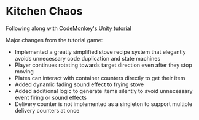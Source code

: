 # Kitchen Chaos

Following along with [CodeMonkey's Unity tutorial](https://www.youtube.com/watch?v=AmGSEH7QcDg&ab_channel=CodeMonkey)

Major changes from the tutorial game:

* Implemented a greatly simplified stove recipe system that elegantly avoids unnecessary code duplication and state machines
* Player continues rotating towards target direction even after they stop moving
* Plates can interact with container counters directly to get their item
* Added dynamic fading sound effect to frying stove
* Added additional logic to generate items silently to avoid unnecessary event firing or sound effects
* Delivery counter is not implemented as a singleton to support multiple delivery counters at once
